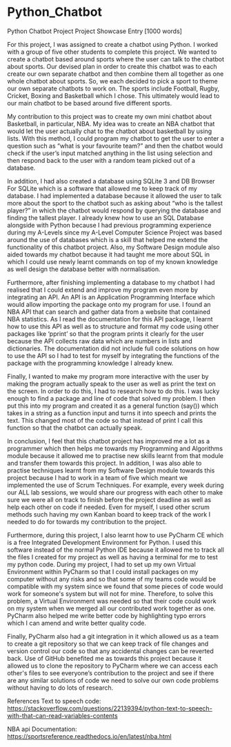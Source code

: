 # Python_Chatbot
Python Chatbot Project
Project Showcase Entry [1000 words]

For this project, I was assigned to create a chatbot using Python. I worked with a group of five
other students to complete this project. We wanted to create a chatbot based around sports
where the user can talk to the chatbot about sports. Our devised plan in order to create this
chatbot was to each create our own separate chatbot and then combine them all together as
one whole chatbot about sports. So, we each decided to pick a sport to theme our own separate
chatbots to work on. The sports include Football, Rugby, Cricket, Boxing and Basketball which I
chose. This ultimately would lead to our main chatbot to be based around five different sports.

My contribution to this project was to create my own mini chatbot about Basketball, in particular,
NBA. My idea was to create an NBA chatbot that would let the user actually chat to the chatbot
about basketball by using lists. With this method, I could program my chatbot to get the user to
enter a question such as “what is your favourite team?” and then the chatbot would check if the
user’s input matched anything in the list using selection and then respond back to the user with
a random team picked out of a database.

In addition, I had also created a database using SQLite 3 and DB Browser For SQLite which is a
software that allowed me to keep track of my database. I had implemented a database because
it allowed the user to talk more about the sport to the chatbot such as asking about “who is the
tallest player?” in which the chatbot would respond by querying the database and finding the
tallest player. I already knew how to use an SQL Database alongside with Python because I had
previous programming experience during my A-Levels since my A-Level Computer Science
Project was based around the use of databases which is a skill that helped me extend the
functionality of this chatbot project. Also, my Software Design module also aided towards my
chatbot because it had taught me more about SQL in which I could use newly learnt commands
on top of my known knowledge as well design the database better with normalisation.

Furthermore, after finishing implementing a database to my chatbot I had realised that I could
extend and improve my program even more by integrating an API. An API is an Application
Programming Interface which would allow importing the package onto my program for use. I
found an NBA API that can search and gather data from a website that contained NBA
statistics. As I read the documentation for this API package, I learnt how to use this API as well
as to structure and format my code using other packages like ‘pprint’ so that the program prints
it clearly for the user because the API collects raw data which are numbers in lists and
dictionaries. The documentation did not include full code solutions on how to use the API so I
had to test for myself by integrating the functions of the package with the programming
knowledge I already knew.

Finally, I wanted to make my program more interactive with the user by making the program
actually speak to the user as well as print the text on the screen. In order to do this, I had to
research how to do this. I was lucky enough to find a package and line of code that solved my
problem. I then put this into my program and created it as a general function (say()) which takes
in a string as a function input and turns it into speech and prints the text. This changed most of
the code so that instead of print I call this function so that the chatbot can actually speak.

In conclusion, I feel that this chatbot project has improved me a lot as a programmer which then
helps me towards my Programming and Algorithms module because it allowed me to practise
new skills learnt from that module and transfer them towards this project. In addition, I was also
able to practise techniques learnt from my Software Design module towards this project
because I had to work in a team of five which meant we implemented the use of Scrum
Techniques. For example, every week during our ALL lab sessions, we would share our
progress with each other to make sure we were all on track to finish before the project deadline
as well as help each other on code if needed. Even for myself, I used other scrum methods
such having my own Kanban board to keep track of the work I needed to do for towards my
contribution to the project.

Furthermore, during this project, I also learnt how to use PyCharm CE which is a free Integrated
Development Environment for Python. I used this software instead of the normal Python IDE
because it allowed me to track all the files I created for my project as well as having a terminal
for me to test my python code. During my project, I had to set up my own Virtual Environment
within PyCharm so that I could install packages on my computer without any risks and so that
some of my teams code would be compatible with my system since we found that some pieces
of code would work for someone's system but will not for mine. Therefore, to solve this problem,
a Virtual Environment was needed so that their code could work on my system when we
merged all our contributed work together as one. PyCharm also helped me write better code by
highlighting typo errors which I can amend and write better quality code.

Finally, PyCharm also had a git integration in it which allowed us as a team to create a git
repository so that we can keep track of file changes and version control our code so that any
accidental changes can be reverted back. Use of GitHub benefited me as towards this project
because it allowed us to clone the repository to PyCharm where we can access each other's
files to see everyone’s contribution to the project and see if there are any similar solutions of
code we need to solve our own code problems without having to do lots of research.

References
Text to speech code:
https://stackoverflow.com/questions/22139394/python-text-to-speech-with-that-can-read-variables-contents

NBA api Documentation:
https://sportsreference.readthedocs.io/en/latest/nba.html
